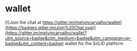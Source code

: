 # wallet

[![Join the chat at https://gitter.im/melvincarvalho/wallet](https://badges.gitter.im/Join%20Chat.svg)](https://gitter.im/melvincarvalho/wallet?utm_source=badge&utm_medium=badge&utm_campaign=pr-badge&utm_content=badge)
wallet for the SoLiD platform
